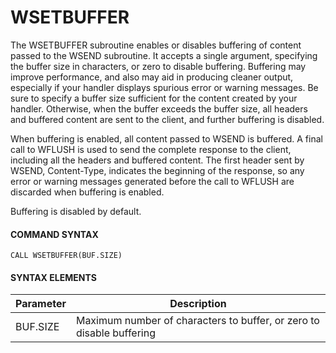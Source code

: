 # WSETBUFFER

<PageHeader />

The WSETBUFFER subroutine enables or disables buffering of content passed to the WSEND subroutine. It accepts a single argument, specifying the buffer size in characters, or zero to disable buffering. Buffering may improve performance, and also may aid in producing cleaner output, especially if your handler displays spurious error or warning messages. Be sure to specify a buffer size sufficient for the content created by your handler. Otherwise, when the buffer exceeds the buffer size, all headers and buffered content are sent to the client, and further buffering is disabled.

When buffering is enabled, all content passed to WSEND is buffered. A final call to WFLUSH is used to send the complete response to the client, including all the headers and buffered content. The first header sent by WSEND, Content-Type, indicates the beginning of the response, so any error or warning messages generated before the call to WFLUSH are discarded when buffering is enabled.

Buffering is disabled by default.

#### **COMMAND SYNTAX**

```
CALL WSETBUFFER(BUF.SIZE)
```

#### SYNTAX ELEMENTS


| **Parameter**<br> | **Description**<br> |
| --- | --- |
| BUF.SIZE<br> | Maximum number of characters to buffer, or zero to disable buffering<br> |

